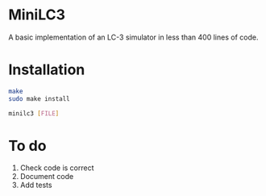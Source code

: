 # MiniLC3

A basic implementation of an LC-3 simulator in less than 400 lines of code.

# Installation

```sh
make
sudo make install

minilc3 [FILE]
```

# To do

1. Check code is correct
2. Document code
3. Add tests

